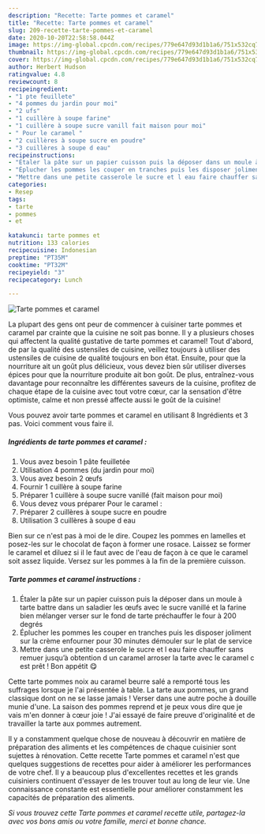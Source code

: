 ```yaml
---
description: "Recette: Tarte pommes et caramel"
title: "Recette: Tarte pommes et caramel"
slug: 209-recette-tarte-pommes-et-caramel
date: 2020-10-20T22:58:58.044Z
image: https://img-global.cpcdn.com/recipes/779e647d93d1b1a6/751x532cq70/tarte-pommes-et-caramel-photo-principale-de-la-recette.jpg
thumbnail: https://img-global.cpcdn.com/recipes/779e647d93d1b1a6/751x532cq70/tarte-pommes-et-caramel-photo-principale-de-la-recette.jpg
cover: https://img-global.cpcdn.com/recipes/779e647d93d1b1a6/751x532cq70/tarte-pommes-et-caramel-photo-principale-de-la-recette.jpg
author: Herbert Hudson
ratingvalue: 4.8
reviewcount: 8
recipeingredient:
- "1 pte feuillete"
- "4 pommes du jardin pour moi"
- "2 ufs"
- "1 cuillère à soupe farine"
- "1 cuillère à soupe sucre vanill fait maison pour moi"
- " Pour le caramel "
- "2 cuillères à soupe sucre en poudre"
- "3 cuillères à soupe d eau"
recipeinstructions:
- "Étaler la pâte sur un papier cuisson puis la déposer dans un moule à tarte battre dans un saladier les œufs avec le sucre vanillé et la farine bien mélanger verser sur le fond de tarte préchauffer le four à 200 degrés"
- "Éplucher les pommes les couper en tranches puis les disposer joliment sur la crème enfourner pour 30 minutes démouler sur le plat de service"
- "Mettre dans une petite casserole le sucre et l eau faire chauffer sans remuer jusqu’à obtention d un caramel arroser la tarte avec le caramel c est prêt ! Bon appétit 😋"
categories:
- Resep
tags:
- tarte
- pommes
- et

katakunci: tarte pommes et 
nutrition: 133 calories
recipecuisine: Indonesian
preptime: "PT35M"
cooktime: "PT32M"
recipeyield: "3"
recipecategory: Lunch

---
```



![Tarte pommes et caramel](https://img-global.cpcdn.com/recipes/779e647d93d1b1a6/751x532cq70/tarte-pommes-et-caramel-photo-principale-de-la-recette.jpg)

La plupart des gens ont peur de commencer à cuisiner tarte pommes et caramel par crainte que la cuisine ne soit pas bonne. Il y a plusieurs choses qui affectent la qualité gustative de tarte pommes et caramel! Tout d'abord, de par la qualité des ustensiles de cuisine, veillez toujours à utiliser des ustensiles de cuisine de qualité toujours en bon état. Ensuite, pour que la nourriture ait un goût plus délicieux, vous devez bien sûr utiliser diverses épices pour que la nourriture produite ait bon goût. De plus, entraînez-vous davantage pour reconnaître les différentes saveurs de la cuisine, profitez de chaque étape de la cuisine avec tout votre cœur, car la sensation d'être optimiste, calme et non pressé affecte aussi le goût de la cuisine!

<!--inarticleads1-->

Vous pouvez avoir tarte pommes et caramel en utilisant 8 Ingrédients et 3 pas. Voici comment vous faire il.

##### Ingrédients de tarte pommes et caramel :

1. Vous avez besoin 1 pâte feuilletée
1. Utilisation 4 pommes (du jardin pour moi)
1. Vous avez besoin 2 œufs
1. Fournir 1 cuillère à soupe farine
1. Préparer 1 cuillère à soupe sucre vanillé (fait maison pour moi)
1. Vous devez vous préparer  Pour le caramel :
1. Préparer 2 cuillères à soupe sucre en poudre
1. Utilisation 3 cuillères à soupe d eau


Bien sur ce n&#39;est pas à moi de le dire. Coupez les pommes en lamelles et posez-les sur le chocolat de façon à former une rosace. Laissez se former le caramel et diluez si il le faut avec de l&#39;eau de façon à ce que le caramel soit assez liquide. Versez sur les pommes à la fin de la première cuisson. 

<!--inarticleads2-->

##### Tarte pommes et caramel instructions :

1. Étaler la pâte sur un papier cuisson puis la déposer dans un moule à tarte battre dans un saladier les œufs avec le sucre vanillé et la farine bien mélanger verser sur le fond de tarte préchauffer le four à 200 degrés
1. Éplucher les pommes les couper en tranches puis les disposer joliment sur la crème enfourner pour 30 minutes démouler sur le plat de service
1. Mettre dans une petite casserole le sucre et l eau faire chauffer sans remuer jusqu’à obtention d un caramel arroser la tarte avec le caramel c est prêt ! Bon appétit 😋


Cette tarte pommes noix au caramel beurre salé a remporté tous les suffrages lorsque je l&#39;ai présentée à table. La tarte aux pommes, un grand classique dont on ne se lasse jamais ! Verser dans une autre poche à douille munie d&#39;une. La saison des pommes reprend et je peux vous dire que je vais m&#39;en donner à cœur joie ! J&#39;ai essayé de faire preuve d&#39;originalité et de travailler la tarte aux pommes autrement. 

<!--inarticleads1-->

<p>
Il y a constamment quelque chose de nouveau à découvrir en matière de préparation des aliments et les compétences de chaque cuisinier sont sujettes à rénovation. Cette recette Tarte pommes et caramel n'est que quelques suggestions de recettes pour aider à améliorer les performances de votre chef. Il y a beaucoup plus d'excellentes recettes et les grands cuisiniers continuent d'essayer de les trouver tout au long de leur vie. Une connaissance constante est essentielle pour améliorer constamment les capacités de préparation des aliments.
</p>

<p>
<i>Si vous trouvez cette Tarte pommes et caramel recette utile, partagez-la avec vos bons amis ou votre famille, merci et bonne chance.</i>
</p>

